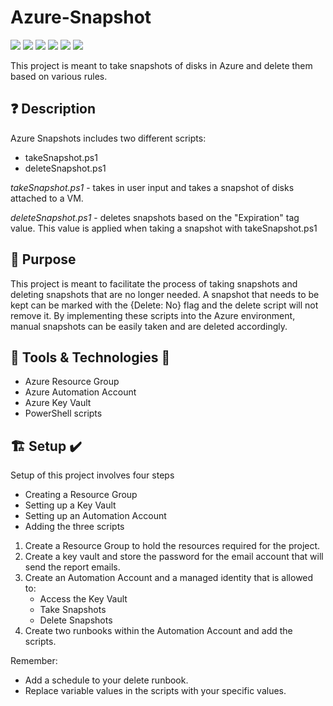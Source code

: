 # Azure-Snapshot

![](https://img.shields.io/badge/Category-Compute-lightgrey)
![](https://img.shields.io/badge/Code-PowerShell-blue)
![](https://img.shields.io/badge/Cloud-Azure-blue)
![](https://img.shields.io/badge/Tools-Automation_Account-orange)
![](https://img.shields.io/badge/Tools-Key_Vault-gold)
![](https://img.shields.io/badge/Version-1.0.0-orange)

This project is meant to take snapshots of disks in Azure and delete them based on various rules.

## ❓ Description

Azure Snapshots includes two different scripts:

- takeSnapshot.ps1
- deleteSnapshot.ps1

*takeSnapshot.ps1* - takes in user input and takes a snapshot of disks attached to a VM.

*deleteSnapshot.ps1* - deletes snapshots based on the "Expiration" tag value. This value is applied when taking a snapshot with takeSnapshot.ps1

## 🎯 Purpose

This project is meant to facilitate the process of taking snapshots and deleting snapshots that are no longer needed. A snapshot that needs to be kept can be marked with the {Delete: No} flag and the delete script will not remove it. By implementing these scripts into the Azure environment, manual snapshots can be easily taken and are deleted accordingly.

## 🔨 Tools & Technologies 🧰

- Azure Resource Group
- Azure Automation Account
- Azure Key Vault
- PowerShell scripts

## 🏗️ Setup ✔️

Setup of this project involves four steps

- Creating a Resource Group
- Setting up a Key Vault
- Setting up an Automation Account
- Adding the three scripts

1. Create a Resource Group to hold the resources required for the project.
2. Create a key vault and store the password for the email account that will send the report emails.
3. Create an Automation Account and a managed identity that is allowed to:
    - Access the Key Vault
    - Take Snapshots
    - Delete Snapshots
4. Create two runbooks within the Automation Account and add the scripts.

Remember:

- Add a schedule to your delete runbook.
- Replace variable values in the scripts with your specific values.
